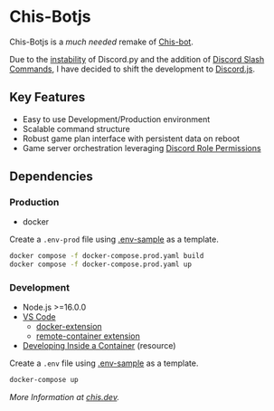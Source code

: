 # Chis-Botjs

Chis-Botjs is a *much needed* remake of [Chis-bot](https://github.com/Chrisae9/chis-bot).  

Due to the [instability](https://gist.github.com/Rapptz/4a2f62751b9600a31a0d3c78100287f1) of Discord.py and the addition of [Discord Slash Commands](https://support.discord.com/hc/en-us/articles/1500000368501-Slash-Commands-FAQ#:~:text=Slash%20Commands%20are%20the%20new,command%20right%20the%20first%20time.), I have decided to shift the development to [Discord.js](https://discord.js.org/#/docs/discord.js/stable/general/welcome). 

## Key Features

- Easy to use Development/Production environment
- Scalable command structure
- Robust game plan interface with persistent data on reboot
- Game server orchestration leveraging [Discord Role Permissions](https://support.discord.com/hc/en-us/articles/214836687-Role-Management-101)


## Dependencies

### Production
- docker

Create a `.env-prod` file using [.env-sample](./.sample-env) as a template.

```bash
docker compose -f docker-compose.prod.yaml build
docker compose -f docker-compose.prod.yaml up

```

### Development
- Node.js >=16.0.0
- [VS Code](https://code.visualstudio.com/)
  -  [docker-extension](https://code.visualstudio.com/docs/containers/overview)
  -  [remote-container extension](https://marketplace.visualstudio.com/items?itemName=ms-vscode-remote.remote-containers)
- [Developing Inside a Container](https://code.visualstudio.com/docs/remote/containers) (resource)

Create a `.env` file using [.env-sample](./.sample-env) as a template.

```bash
docker-compose up
```

*More Information at [chis.dev](https://chis.dev/chis-botjs/).*
